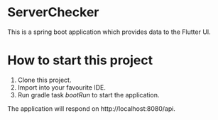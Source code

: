 # ServerChecker

This is a spring boot application which provides data to the Flutter UI.

# How to start this project

1. Clone this project.
2. Import into your favourite IDE.
3. Run gradle task *bootRun* to start the application.

The application will respond on http://localhost:8080/api.
